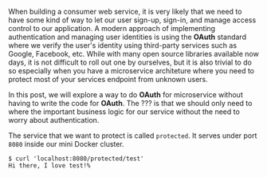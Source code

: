 When building a consumer web service, it is very likely that we need to have some kind of way to let our user sign-up, sign-in, and manage access control to our application. A modern approach of implementing authentication and managing user identities is using the **OAuth** standard where we verify the user's identity using third-party services such as Google, Facebook, etc. While with many open source libraries available now days, it is not difficult to roll out one by ourselves, but it is also trivial to do so especially when you have a microservice architeture where you need to protect most of your services endpoint from unknown users.

In this post, we will explore a way to do **OAuth** for microservice without having to write the code for **OAuth**. The ??? is that we should only need to where the important business logic for our service without the need to worry about authentication.


The service that we want to protect is called `protected`. It serves under port `8080` inside our mini Docker cluster.

```
$ curl 'localhost:8080/protected/test'
Hi there, I love test!% 
```
